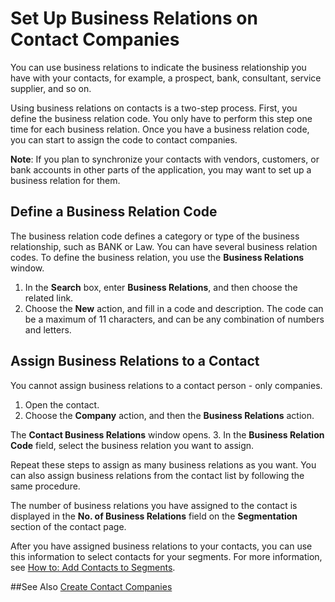 <properties
                pageTitle="Business Relations for Contacts | Project “Madeira”"
                description="Describes business relations for contacts in Project “Madeira”"
                services=""
                documentationCenter="Madeira"
                authors="jswymer"/>

# Set Up Business Relations on Contact Companies
You can use business relations to indicate the business relationship you have with your contacts, for example, a prospect, bank, consultant, service supplier, and so on.

Using business relations on contacts is a two-step process. First, you define the business relation code. You only have to perform this step one time for each business relation. Once you have a business relation code, you can start to assign the code to contact companies.

**Note**: If you plan to synchronize your contacts with vendors, customers, or bank accounts in other parts of the application, you may want to set up a business relation for them.

## Define a Business Relation Code
The business relation code defines a category or type of the business relationship, such as BANK or Law. You can have several business relation codes. To define the business relation, you use the **Business Relations** window.

1. In the **Search** box, enter **Business Relations**, and then choose the related link.
2. Choose the **New** action, and fill in a code and description. The code can be a maximum of 11 characters, and can be any combination of numbers and letters.

## Assign Business Relations to a Contact
You cannot assign business relations to a contact person - only companies.

1. Open the contact.
2. Choose the **Company** action, and then the **Business Relations** action.

  The **Contact Business Relations** window opens.
3. In the **Business Relation Code** field, select the business relation you want to assign.

  Repeat these steps to assign as many business relations as you want. You can also assign business relations from the contact list by following the same procedure.

The number of business relations you have assigned to the contact is displayed in the **No. of Business Relations** field on the **Segmentation** section of the contact page.

After you have assigned business relations to your contacts, you can use this information to select contacts for your segments. For more information, see [How to: Add Contacts to Segments](marketing-add-contact-segment.md).

##See Also
[Create Contact Companies](marketing-create-contact-companies.md)
